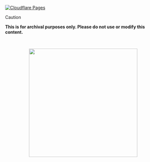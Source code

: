 [![Cloudflare Pages](https://img.shields.io/endpoint?url=https://cloudflare-pages-badges.teamcode.workers.dev/_/blog-site-50k)](https://blog-site-50k.pages.dev)

> [!CAUTION]
> **This is for archival purposes only. Please do not use or modify this content.**

<br>

<p align="center">
<a href="https://discord.com/invite/8NJWstnUHd">
<img src="https://invidget.switchblade.xyz/8NJWstnUHd" width="350">
</a>
</p>
